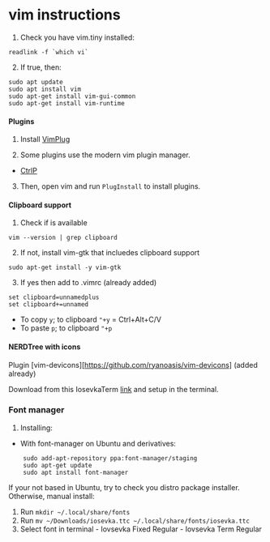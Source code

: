 # vim instructions

1. Check you have vim.tiny installed:

```
readlink -f `which vi`
```

2. If true, then:

```
sudo apt update
sudo apt install vim
sudo apt-get install vim-gui-common
sudo apt-get install vim-runtime
```

#### Plugins

1. Install [VimPlug](https://github.com/junegunn/vim-plug)

2. Some plugins use the modern vim plugin manager.

- [CtrlP](https://github.com/ctrlpvim/ctrlp.vim) 

3. Then, open vim and run `PlugInstall` to install plugins.

#### Clipboard support

1. Check if is available

```
vim --version | grep clipboard
```

2. If not, install vim-gtk that incluedes clipboard support

```
sudo apt-get install -y vim-gtk 
```

3. If yes then add to .vimrc (already added)

```
set clipboard=unnamedplus
set clipboard+=unnamed
```

- To copy `y`;  to clipboard `"+y` = Ctrl+Alt+C/V
- To paste `p`; to clipboard `"+p`

#### NERDTree with icons

Plugin [vim-devicons][https://github.com/ryanoasis/vim-devicons] (added already)

Download from this IosevkaTerm  [link](https://github.com/ryanoasis/nerd-fonts/releases) and setup in the terminal.


### Font manager

1. Installing:

- With font-manager on Ubuntu and derivatives:

```
    sudo add-apt-repository ppa:font-manager/staging
    sudo apt-get update
    sudo apt install font-manager
```

If your not based in Ubuntu, try to check you distro package installer. Otherwise, manual install:

  1. Run `mkdir ~/.local/share/fonts`
  2. Run `mv ~/Downloads/iosevka.ttc ~/.local/share/fonts/iosevka.ttc`
  3. Select font in terminal 
    - Iovsevka Fixed Regular
    - Iovsevka Term Regular

